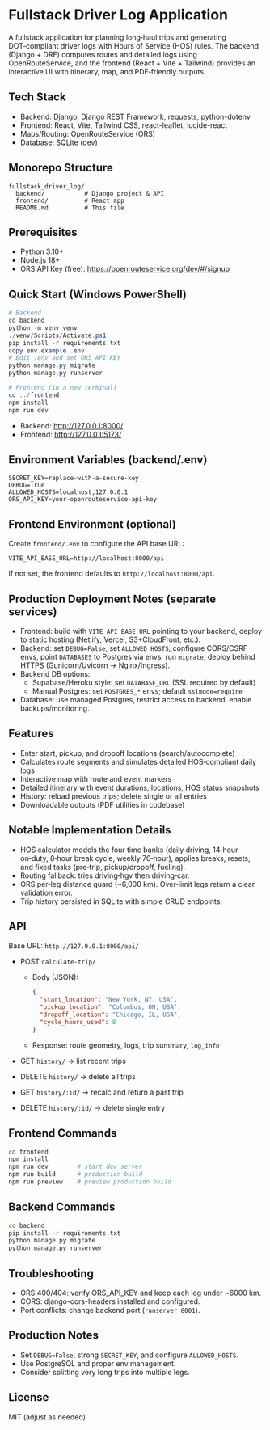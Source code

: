 # Fullstack Driver Log Application

A fullstack application for planning long‑haul trips and generating DOT‑compliant driver logs with Hours of Service (HOS) rules. The backend (Django + DRF) computes routes and detailed logs using OpenRouteService, and the frontend (React + Vite + Tailwind) provides an interactive UI with itinerary, map, and PDF‑friendly outputs.

## Tech Stack

- Backend: Django, Django REST Framework, requests, python-dotenv
- Frontend: React, Vite, Tailwind CSS, react-leaflet, lucide-react
- Maps/Routing: OpenRouteService (ORS)
- Database: SQLite (dev)

## Monorepo Structure

```
fullstack_driver_log/
  backend/           # Django project & API
  frontend/          # React app
  README.md          # This file
```

## Prerequisites

- Python 3.10+
- Node.js 18+
- ORS API Key (free): https://openrouteservice.org/dev/#/signup

## Quick Start (Windows PowerShell)

```powershell
# Backend
cd backend
python -m venv venv
./venv/Scripts/Activate.ps1
pip install -r requirements.txt
copy env.example .env
# Edit .env and set ORS_API_KEY
python manage.py migrate
python manage.py runserver

# Frontend (in a new terminal)
cd ../frontend
npm install
npm run dev
```

- Backend: http://127.0.0.1:8000/
- Frontend: http://127.0.0.1:5173/

## Environment Variables (backend/.env)

```env
SECRET_KEY=replace-with-a-secure-key
DEBUG=True
ALLOWED_HOSTS=localhost,127.0.0.1
ORS_API_KEY=your-openrouteservice-api-key
```

## Frontend Environment (optional)

Create `frontend/.env` to configure the API base URL:

```env
VITE_API_BASE_URL=http://localhost:8000/api
```

If not set, the frontend defaults to `http://localhost:8000/api`.

## Production Deployment Notes (separate services)

- Frontend: build with `VITE_API_BASE_URL` pointing to your backend, deploy to static hosting (Netlify, Vercel, S3+CloudFront, etc.).
- Backend: set `DEBUG=False`, set `ALLOWED_HOSTS`, configure CORS/CSRF envs, point `DATABASES` to Postgres via envs, run `migrate`, deploy behind HTTPS (Gunicorn/Uvicorn → Nginx/Ingress).
- Backend DB options:
  - Supabase/Heroku style: set `DATABASE_URL` (SSL required by default)
  - Manual Postgres: set `POSTGRES_*` envs; default `sslmode=require`
- Database: use managed Postgres, restrict access to backend, enable backups/monitoring.

## Features

- Enter start, pickup, and dropoff locations (search/autocomplete)
- Calculates route segments and simulates detailed HOS‑compliant daily logs
- Interactive map with route and event markers
- Detailed itinerary with event durations, locations, HOS status snapshots
- History: reload previous trips; delete single or all entries
- Downloadable outputs (PDF utilities in codebase)

## Notable Implementation Details

- HOS calculator models the four time banks (daily driving, 14‑hour on‑duty, 8‑hour break cycle, weekly 70‑hour), applies breaks, resets, and fixed tasks (pre‑trip, pickup/dropoff, fueling).
- Routing fallback: tries driving‑hgv then driving‑car.
- ORS per‑leg distance guard (~6,000 km). Over‑limit legs return a clear validation error.
- Trip history persisted in SQLite with simple CRUD endpoints.

## API

Base URL: `http://127.0.0.1:8000/api/`

- POST `calculate-trip/`

  - Body (JSON):
    ```json
    {
      "start_location": "New York, NY, USA",
      "pickup_location": "Columbus, OH, USA",
      "dropoff_location": "Chicago, IL, USA",
      "cycle_hours_used": 8
    }
    ```
  - Response: route geometry, logs, trip summary, `log_info`

- GET `history/` → list recent trips
- DELETE `history/` → delete all trips
- GET `history/:id/` → recalc and return a past trip
- DELETE `history/:id/` → delete single entry

## Frontend Commands

```bash
cd frontend
npm install
npm run dev        # start dev server
npm run build      # production build
npm run preview    # preview production build
```

## Backend Commands

```bash
cd backend
pip install -r requirements.txt
python manage.py migrate
python manage.py runserver
```

## Troubleshooting

- ORS 400/404: verify ORS_API_KEY and keep each leg under ~6000 km.
- CORS: django-cors-headers installed and configured.
- Port conflicts: change backend port (`runserver 8001`).

## Production Notes

- Set `DEBUG=False`, strong `SECRET_KEY`, and configure `ALLOWED_HOSTS`.
- Use PostgreSQL and proper env management.
- Consider splitting very long trips into multiple legs.

## License

MIT (adjust as needed)
